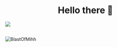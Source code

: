 <h1 align="center"> Hello there 👋 </h1>

![](https://komarev.com/ghpvc/?username=BlastOfMihh&style=flat&color=770058&label=visitors)

<br>
<img align="left" src="https://github-readme-stats.vercel.app/api/top-langs?username=BlastOfMihh&show_icons=true&theme=dark&locale=en&layout=compact" alt="BlastOfMihh" />
<br>

